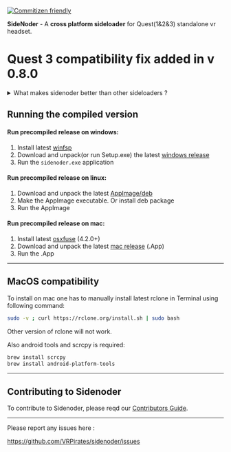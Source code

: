 [![Commitizen friendly](https://img.shields.io/badge/commitizen-friendly-brightgreen.svg)](http://commitizen.github.io/cz-cli/)

**SideNoder** - A **cross platform sideloader** for Quest(1&2&3) standalone vr headset.

# Quest 3 compatibility fix added in v 0.8.0

<details>
<summary>
What makes sidenoder better than other sideloaders ?
</summary>

---

- **Automatically scan** hmd and drive, to **find available updates**.
- Apps automatically **update without losing app/cache/save data**.
- Apps can update **across mismatching apk signatures**.
- Drive list is **sorted** by date and offers **search function**.
- Drive list offers **pictures and versionCodes**.
- Much much more.

---

</details>

## Running the compiled version

#### Run precompiled release on windows:

1. Install latest [winfsp](https://github.com/billziss-gh/winfsp/releases/latest)
2. Download and unpack(or run Setup.exe) the latest [windows release](https://github.com/VRPirates/sidenoder/releases/latest)
3. Run the `sidenoder.exe` application

#### Run precompiled release on linux:

1. Download and unpack the latest [AppImage/deb](https://github.com/VRPirates/sidenoder/releases/latest)
2. Make the AppImage executable. Or install deb package
3. Run the AppImage

#### Run precompiled release on mac:

1. Install latest [osxfuse](https://github.com/osxfuse/osxfuse/releases) (4.2.0+)
2. Download and unpack the latest [mac release](https://github.com/VRPirates/sidenoder/releases/latest) (.App)
3. Run the .App

---

## MacOS compatibility

To install on mac one has to manually install latest rclone in Terminal using following command:

```bash
sudo -v ; curl https://rclone.org/install.sh | sudo bash
```

Other version of rclone will not work.

Also android tools and scrcpy is required:

```bash
brew install scrcpy
brew install android-platform-tools
```

---

## Contributing to Sidenoder

To contribute to Sidenoder, please reqd our [Contributors Guide](./CONTRIBUTING.md).

---

Please report any issues here :

https://github.com/VRPirates/sidenoder/issues
